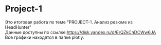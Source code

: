# Project-1
Это итоговая работа по теме "PROJECT-1. Анализ резюме из HeadHunter"</br>
Данные доступны по ссылке https://disk.yandex.ru/d/ErQZkChDCWw6JA</br>
Все графики находятся в папке plotly.
